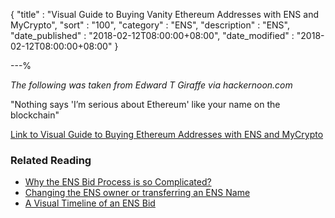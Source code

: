 {
"title"       : "Visual Guide to Buying Vanity Ethereum Addresses with ENS and MyCrypto",
"sort"        : "100",
"category"    : "ENS",
"description" : "ENS",
"date_published" : "2018-02-12T08:00:00+08:00",
"date_modified"  : "2018-02-12T08:00:00+08:00"
}

---%

*The following was taken from Edward T Giraffe via hackernoon.com*

"Nothing says 'I’m serious about Ethereum' like your name on the blockchain"

[Link to Visual Guide to Buying Ethereum Addresses with ENS and MyCrypto](https://hackernoon.com/visual-guide-to-buying-a-vanity-ethereum-addresses-with-ens-and-mycrypto-1b75f98139ca)

### Related Reading

*   [Why the ENS Bid Process is so Complicated?](https://support.mycrypto.com/ens/why-the-ens-bid-process-is-so-complicated.html)
*   [Changing the ENS owner or transferring an ENS Name](https://support.mycrypto.com/ens/changing-ens-owner-or-transferring-ens-name.html)
*   [A Visual Timeline of an ENS Bid](https://medium.com/the-ethereum-name-service/a-visual-timeline-of-an-ethereum-name-service-bid-20c368865f56)
